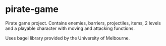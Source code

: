 # pirate-game
Pirate game project. Contains enemies, barriers, projectiles, items, 2 levels and a playable character with moving and attacking functions.

Uses bagel library provided by the University of Melbourne.
